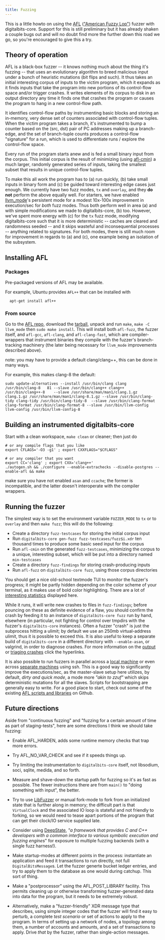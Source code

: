 ```yaml
---
title: Fuzzing
---
```


This is a little howto on using the [AFL][0] (["American Fuzzy Lop"][1])
fuzzer with digitalbits-core. Support for this is still preliminary but it has
already shaken a couple bugs out and will no doubt find more the further down
this road we go, so you're encouraged to give this a try.

## Theory of operation

AFL is a black-box fuzzer -- it knows nothing much about the thing it's fuzzing
-- that uses an evolutionary algorithm to breed malicious input under a bunch of
heuristic mutations (bit flips and such). It thus takes an initial interesting
corpus of inputs to the victim program, which it expands as it finds inputs that
take the program into new portions of its control-flow space and/or trigger crashes.
It writes elements of its corpus to disk in an output directory any time it finds
one that crashes the program or causes the program to hang in a new control-flow path.

It identifies control-flow paths by instrumenting basic blocks and storing an
in-memory, very dense set of counters associated with control-flow tuples. When
the victim program takes a branch, it's instrumented to bump a counter based on
the (src, dst) pair of PC addresses making up a branch-edge, and the set of
branch-tuple counts produces a control-flow "signature" for a run, which is used
to differentiate runs / explore the control-flow space.

Every run of the program starts anew and is fed a small binary input from the
corpus. This initial corpus is the result of minimizing (using [afl-cmin][3])
a much larger, randomly generated series of inputs, taking the smallest subset
that results in unique control-flow tuples.

To make this all work the program has to (a) run quickly, (b) take small inputs
in binary form and (c) be guided toward interesting edge cases just enough. We
currently have two fuzz modes, `tx` and `overlay`, and they **do not** perform the
above equally well. For starters, we have enabled [llvm_mode][9]'s persistent mode
for a modest 10x-100x improvement in execution/sec for *both* fuzz modes. Thus both
perform well in area (a) and with simple modifications we made to digitalbits-core, (b)
too. However, we've spent more energy with (c) for the `tx` fuzz mode, modifying
digitalbits-core such that it is more deterministic -- caches are cleared and randomness
seeded -- and it skips wasteful and inconsequential processes -- anything related to
signatures. For both modes, there is still much room for improvement in regards to
(a) and (c), one example being an isolation of the subsystem.


## Installing AFL

### Packages

Pre-packaged versions of AFL may be available.

For example, Ubuntu provides `AFL++` that can be installed with
```
  apt-get install afl++
```

### From source

Go to the [AFL repo][0], download the [tarball][2], unpack and run `make`, `make -C llvm_mode`
then `sudo make install`. This will install both `afl-fuzz`, the fuzzer itself, and `afl-gcc`,
`afl-clang`, and `afl-clang-fast`, which are compiler-wrappers that instrument binaries they
compile with the fuzzer's branch-tracking machinery (the later being necessary for `llvm_mode`
improvements described above).

note: you may have to provide a default clang/clang++, this can be done in many ways.

For example, this makes clang-8 the default:

```
sudo update-alternatives --install /usr/bin/clang clang /usr/bin/clang-8   81 --slave /usr/bin/clang++ clang++ /usr/bin/clang++-8    --slave /usr/share/man/man1/clang.1.gz clang.1.gz /usr/share/man/man1/clang-8.1.gz --slave /usr/bin/clang-tidy clang-tidy /usr/bin/clang-tidy-8  --slave /usr/bin/clang-format clang-format /usr/bin/clang-format-8 --slave /usr/bin/llvm-config llvm-config /usr/bin/llvm-config-8
```

## Building an instrumented digitalbits-core

Start with a clean workspace, `make clean` or cleaner; then just do

```
# or any compile flags that you like
export CFLAGS='-O3 -g1' ; export CXXFLAGS="$CFLAGS"

# or any compiler that you want
export CC='clang' ; export CXX='clang++'
./autogen.sh && ./configure --enable-extrachecks --disable-postgres --enable-afl && make
```

make sure you have not enabled `asan` and `ccache`;
the former is incompatible, and the latter doesn't interoperate with the
compiler wrappers.


## Running the fuzzer

The simplest way is to set the environment variable `FUZZER_MODE` to `tx` or
to `overlay` and then `make fuzz`; this will do the following:

  - Create a directory `fuzz-testcases` for storing the initial corpus input
  - Run `digitalbits-core gen-fuzz fuzz-testcases/fuzz$i.xdr` ten thousand times
    to produce some basic seed input for the corpus
  - Run `afl-cmin` on the generated `fuzz-testcases`, minimizing the corpus
    to a unique, interesting subset, which will be put into a directory named
    `min-testcases`
  - Create a directory `fuzz-findings` for storing crash-producing inputs
  - Run `afl-fuzz` on `digitalbits-core fuzz`, using those corpus directories

You should get a nice old-school textmode TUI to monitor the fuzzer's progress;
it might be partly hidden depending on the color scheme of your terminal, as it
makes use of bold color highlighting. There are a lot of [interesting statistics][12]
displayed here.

While it runs, it will write new crashes to files in `fuzz-findings`; before
pouncing on these as definite evidence of a flaw, you should confirm the crash
by feeding it to an instance of `digitalbits-core fuzz` run by hand, elsewhere (in
particular, not fighting for control over tmpdirs with the fuzzer's
`digitalbits-core` instances). Often a fuzzer "crash" is just the subprocess hitting
a ulimit; by default we use an 250mb virtual-address ulimit, thus it is
possible to exceed this. It is also useful to keep a separate build of
`digitalbits-core` in a different directory with `--enable-asan`, or valgrind, in
order to diagnose crashes. For more information on the [output][4] or [triaging
crashes][5] click the hyperlinks. 

It is also possible to run fuzzers in parallel across a [local machine][6] or
even across [separate machines][7] using ssh. This is a good way to significantly
improve the executions/sec, as the master-slave setup here utilizes, by default,
*dirty and quick mode*, a mode more *"akin to zzuf"* which skips deterministic
mutations for all the slaves. Scripts for bootstrapping are generally easy to write.
For a good place to start, check out some of the existing [AFL scripts and libraries][8]
on Github.


## Future directions

Aside from "continuous fuzzing" and "fuzzing for a certain amount of time as
part of staging-tests", here are some directions I think we should take fuzzing:

  - Enable AFL_HARDEN, adds some runtime memory checks that trap more errors.

  - Try AFL_NO_VAR_CHECK and see if it speeds things up.

  - Try limiting the instrumentation to `digitalbits-core` itself, not libsodium,
    soci, sqlite, medida, and so forth.

  - Measure and shave-down the startup path for fuzzing so it's as fast as
    possible. The fewer instructions there are from `main()` to "doing something
    with input", the better.

  - Try to use [LibFuzzer][11] or manual fork-mode to fork from an initialized state
    that is further along in memory; the difficult part is that `VirtualClock`
    and the associated IO loop is stateful and not friendly to forking, so
    we would need to tease apart portions of the program that can get their
    clock/IO service supplied late.

  - Consider using [DeepState][10], *"a framework that provides C and C++
    developers with a common interface to various symbolic execution and
    fuzzing engines*" for exposure to multiple fuzzing backends (with a single
    fuzz harness!).

  - Make startup-modes at different points in the process: instantiate an
    application and feed it transactions to run directly, not full
    `DigitalBitsMessage`s. Let the fuzzer generte bucket ledger entries, and try to
    apply them to the database as one would during catchup. This sort of thing.

  - Make a "postprocessor" using the AFL_POST_LIBRARY facility. This permits
    cleaning up or otherwise transforming fuzzer-generated data into data for
    the program, but it needs to be extremely robust.

  - Alternatively, make a "fuzzer-friendly" XDR message type that describes,
    using simple integer codes that the fuzzer will find it easy to perturb, a
    complete _test scenario_ or set of actions to apply to the program. In terms
    of setting up a network of nodes, a topology among them, a number of
    accounts and amounts, and a set of transactions to apply. Drive _that_ by
    the fuzzer, rather than single-action messages.


[0]: https://github.com/google/afl
[1]: http://rabbitbreeders.us/american-fuzzy-lop-rabbits
[2]: https://github.com/google/AFL/releases
[3]: https://github.com/google/AFL/blob/fb1f87177b78bc166dbbc6ffb8f3f8eb276c36cc/README.md#5-choosing-initial-test-cases
[4]: https://github.com/google/afl#7-interpreting-output
[5]: https://github.com/google/afl#10-crash-triage
[6]: https://github.com/google/AFL/blob/master/docs/parallel_fuzzing.txt#L29
[7]: https://github.com/google/AFL/blob/master/docs/parallel_fuzzing.txt#L89
[8]: https://github.com/google/AFL/blob/master/docs/sister_projects.txt#L106
[9]: https://github.com/google/AFL/tree/fb1f87177b78bc166dbbc6ffb8f3f8eb276c36cc/llvm_mode
[10]: https://github.com/trailofbits/deepstate
[11]: https://llvm.org/docs/LibFuzzer.html
[12]: https://github.com/google/AFL/blob/master/docs/status_screen.txt

